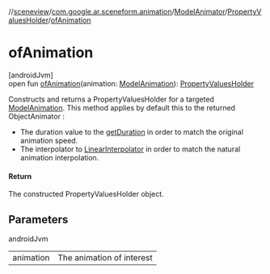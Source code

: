 //[sceneview](../../../../index.md)/[com.google.ar.sceneform.animation](../../index.md)/[ModelAnimator](../index.md)/[PropertyValuesHolder](index.md)/[ofAnimation](of-animation.md)

# ofAnimation

[androidJvm]\
open fun [ofAnimation](of-animation.md)(animation: [ModelAnimation](../../-model-animation/index.md)): [PropertyValuesHolder](https://developer.android.com/reference/kotlin/android/animation/PropertyValuesHolder.html)

Constructs and returns a PropertyValuesHolder for a targeted [ModelAnimation](../../-model-animation/index.md). This method applies by default this to the returned ObjectAnimator : 

- The duration value to the [getDuration](../../../../../sceneview/com.google.ar.sceneform.animation/-model-animation/get-duration.md) in order to match the original animation speed.
- The interpolator to [LinearInterpolator](https://developer.android.com/reference/kotlin/android/view/animation/LinearInterpolator.html) in order to match the natural animation interpolation.

#### Return

The constructed PropertyValuesHolder object.

## Parameters

androidJvm

| | |
|---|---|
| animation | The animation of interest |
